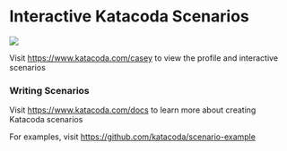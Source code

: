 # Interactive Katacoda Scenarios

[![](http://shields.katacoda.com/katacoda/casey/count.svg)](https://www.katacoda.com/casey "Get your profile on Katacoda.com")

Visit https://www.katacoda.com/casey to view the profile and interactive scenarios

### Writing Scenarios
Visit https://www.katacoda.com/docs to learn more about creating Katacoda scenarios

For examples, visit https://github.com/katacoda/scenario-example
